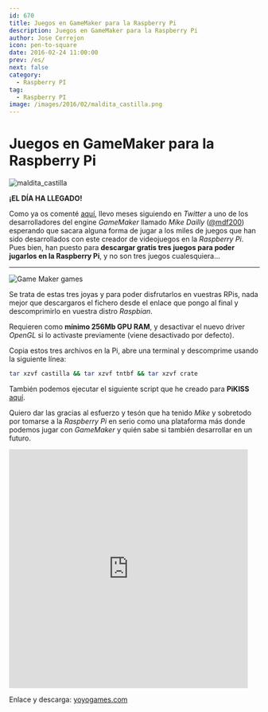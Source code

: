 ```yaml
---
id: 670
title: Juegos en GameMaker para la Raspberry Pi
description: Juegos en GameMaker para la Raspberry Pi
author: Jose Cerrejon
icon: pen-to-square
date: 2016-02-24 11:00:00
prev: /es/
next: false
category:
  - Raspberry PI
tag:
  - Raspberry PI
image: /images/2016/02/maldita_castilla.png
---
```


# Juegos en GameMaker para la Raspberry Pi

![maldita_castilla](/images/2016/02/maldita_castilla.png)

**¡EL DÍA HA LLEGADO!**

Como ya os comenté [aquí](/post.php?id=653), llevo meses siguiendo en *Twitter* a uno de los desarrolladores del engine *GameMaker* llamado *Mike Dailly* ([@mdf200](https://twitter.com/mdf200)) esperando que sacara alguna forma de jugar a los miles de juegos que han sido desarrollados con este creador de videojuegos en la *Raspberry Pi*. Pues bien, han puesto para **descargar gratis tres juegos para poder jugarlos en la Raspberry Pi**, y no son tres juegos cualesquiera...

- - -
![Game Maker games](/images/2016/02/gamemaker_games.png)

Se trata de estas tres joyas y para poder disfrutarlos en vuestras RPis, nada mejor que descargaros el fichero desde el enlace que pongo al final y descomprimirlo en vuestra distro *Raspbian*.

Requieren como **mínimo 256Mb GPU RAM**, y desactivar el nuevo driver *OpenGL* si lo activaste previamente (viene desactivado por defecto).

Copia estos tres archivos en la Pi, abre una terminal y descomprime usando la siguiente línea:

```bash
tar xzvf castilla && tar xzvf tntbf && tar xzvf crate
```

También podemos ejecutar el siguiente script que he creado para **PiKISS** [aquí](https://github.com/jmcerrejon/PiKISS/blob/master/scripts/games/gmaker.sh).

Quiero dar las gracias al esfuerzo y tesón que ha tenido *Mike* y sobretodo por tomarse a la *Raspberry Pi* en serio como una plataforma más donde podemos jugar con *GameMaker* y quién sabe si también desarrollar en un futuro.

<iframe src="https://vine.co/v/ib3P1E3p6ai/embed/simple" width="480" height="480" frameborder="0"></iframe>

Enlace y descarga: [yoyogames.com](http://yoyogames.com/pi)